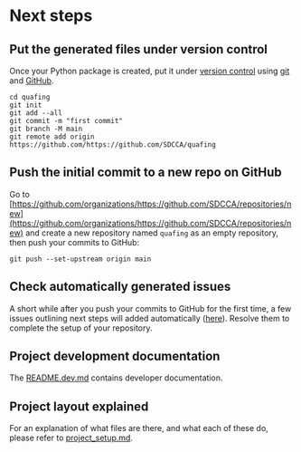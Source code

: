 # Next steps

## Put the generated files under version control

Once your Python package is created, put it under [version
control](https://guide.esciencecenter.nl/#/best_practices/version_control) using
[git](https://git-scm.com/) and [GitHub](https://github.com/).

```shell
cd quafing
git init
git add --all
git commit -m "first commit"
git branch -M main
git remote add origin https://github.com/https://github.com/SDCCA/quafing
```

## Push the initial commit to a new repo on GitHub

Go to
[https://github.com/organizations/https://github.com/SDCCA/repositories/new](https://github.com/organizations/https://github.com/SDCCA/repositories/new)
and create a new repository named `quafing` as an empty repository, then push your commits to GitHub:

```shell
git push --set-upstream origin main
```

## Check automatically generated issues

A short while after you push your commits to GitHub for the first time, a few issues outlining next steps will added
automatically ([here](https://github.com/https://github.com/SDCCA/quafing/issues?q=author%3Aapp%2Fgithub-actions)). Resolve them to complete the
setup of your repository.

## Project development documentation

The [README.dev.md](README.dev.md) contains developer documentation.

## Project layout explained

For an explanation of what files are there, and what each of these do, please refer to [project_setup.md](project_setup.md).
